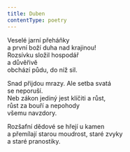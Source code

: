 ```yaml
---
title: Duben
contentType: poetry
---
```


Veselé jarní přeháňky  
a první boží duha nad krajinou!  
Rozsívku složil hospodář  
a důvěřivě  
obchází půdu, do níž sil.

  

Snad přijdou mrazy. Ale setba svatá  
se neporuší.  
Neb zákon jediný jest klíčiti a růst,  
růst za bouří a nepohody  
všemu navzdory.

  

Rozšafní dědové se hřejí u kamen  
a přemílají starou moudrost, staré zvyky  
a staré pranostiky.
